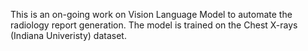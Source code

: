 This is an on-going work on Vision Language Model to automate the radiology report generation. The model is trained on the Chest X-rays (Indiana Univeristy) dataset. 
